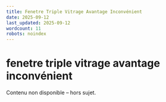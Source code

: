 ```yaml
---
title: Fenetre Triple Vitrage Avantage Inconvénient
date: 2025-09-12
last_updated: 2025-09-12
wordcount: 11
robots: noindex
---
```


# fenetre triple vitrage avantage inconvénient

Contenu non disponible – hors sujet.